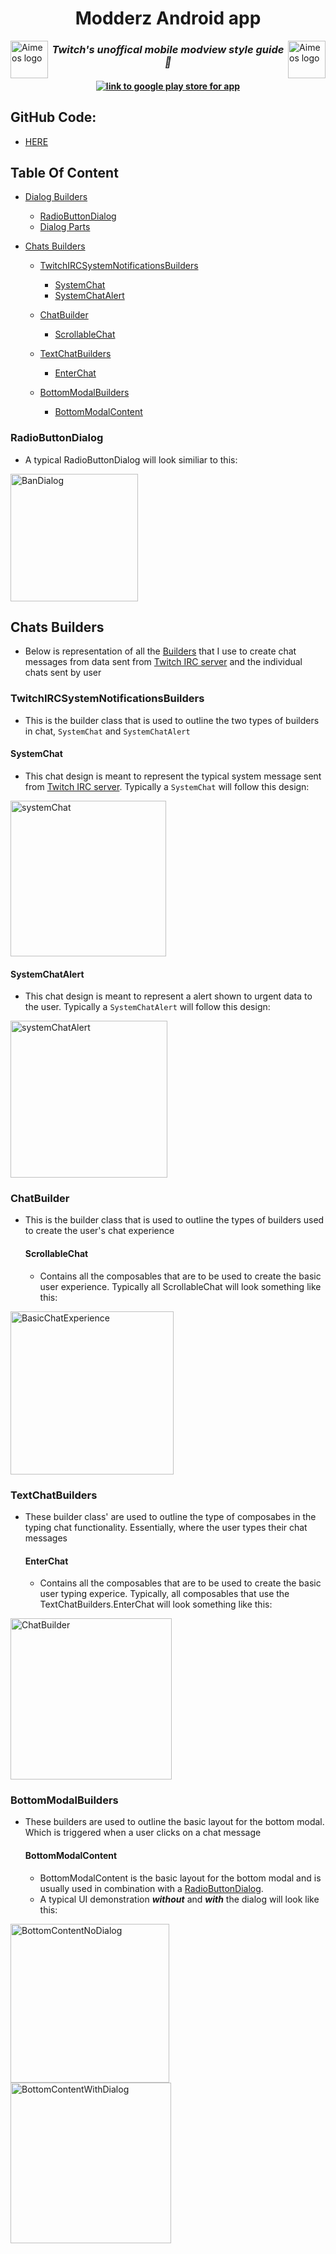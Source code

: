 <h1 align="center">
  Modderz Android app
  </h1>
<a href="https://aimeos.org/">
    <img src="https://github.com/thePlebDev/Modderz-style-guide/assets/47083513/264372d7-3802-4a75-b7f5-0d1b29bf40f9" alt="Aimeos logo" title="Aimeos" align="right" height="60" />
</a>
<a href="https://aimeos.org/">
    <img src="https://github.com/thePlebDev/Modderz-style-guide/assets/47083513/264372d7-3802-4a75-b7f5-0d1b29bf40f9" alt="Aimeos logo" title="Aimeos" align="left" height="60" />
</a>

<h3 align="center">
  <i align="center">Twitch's unoffical mobile modview style guide 🚀</i>
</h3>

<h4 align="center">
  <a href="https://play.google.com/store/apps/details?id=elliott.software.clicker">
    <img src="https://github.com/thePlebDev/Modderz-style-guide/assets/47083513/e18a269d-931b-4d30-a307-2ac04f59ca72" alt="link to google play store for app" >
  </a>
  

</h4>

## GitHub Code:
- [HERE](https://github.com/thePlebDev/Clicker)

## Table Of Content

- [Dialog Builders](#builders)
    - [RadioButtonDialog](#RadioButtonDialog)
    - [Dialog Parts](#parts)

 - [Chats Builders](#Chats)
    - [TwitchIRCSystemNotificationsBuilders](#TwitchIRCSystemNotificationsBuilder)
         - [SystemChat](#SystemChat)
         - [SystemChatAlert](#SystemChatAlert)
    - [ChatBuilder](#ChatBulders)
         - [ScrollableChat](#ScrollableChat)
     
   - [TextChatBuilders](#TextChatBuilders)
        - [EnterChat](#EnterChat)
          
   - [BottomModalBuilders](#BottomModalBuilders)
        - [BottomModalContent](#BottomModalContent)



### RadioButtonDialog <a name="RadioButtonDialog"></a>
 - A typical RadioButtonDialog will look similiar to this:

<img width="204" alt="BanDialog" src="https://github.com/thePlebDev/Modderz-style-guide/assets/47083513/844b0a77-8f85-4ac9-91f9-6049288d9225">



## Chats Builders <a name="Chats"></a>
- Below is representation of all the [Builders](https://dev.to/theplebdev/the-architectural-patterns-i-am-using-to-better-organize-my-jetpack-compose-code-1hj) that I use to create chat messages from data sent from [Twitch IRC server](https://dev.twitch.tv/docs/irc/commands/) and the individual chats sent by user

### TwitchIRCSystemNotificationsBuilders <a name="TwitchIRCSystemNotificationsBuilder"></a>
- This is the builder class that is used to outline the two types of builders in chat, `SystemChat` and `SystemChatAlert`


#### SystemChat <a name="SystemChat"></a>
  - This chat design is meant to represent the typical system message sent from [Twitch IRC server](https://dev.twitch.tv/docs/irc/commands/). Typically a `SystemChat` will follow this design:
 
<img width="249" alt="systemChat" src="https://github.com/thePlebDev/Modderz-style-guide/assets/47083513/eb5cf180-6c5a-40d7-a031-8ab425e4da99">

#### SystemChatAlert <a name="SystemChatAlert"></a>
   - This chat design is meant to represent a alert shown to urgent data to the user. Typically a `SystemChatAlert` will follow this design:

<img width="251" alt="systemChatAlert" src="https://github.com/thePlebDev/Modderz-style-guide/assets/47083513/a9848339-846a-4073-b095-1298c7f04738">


### ChatBuilder <a name="ChatBulders"></a>
- This is the builder class that is used to outline the types of builders used to create the user's chat experience

  #### ScrollableChat <a name="ScrollableChat"></a>
     - Contains all the composables that are to be used to create the basic user experience. Typically all ScrollableChat will look something like this:
       

<img width="261" alt="BasicChatExperience" src="https://github.com/thePlebDev/Modderz-style-guide/assets/47083513/5c8d7b33-8315-4e7b-8601-290383103085">

### TextChatBuilders <a name="TextChatBuilders"></a>
- These builder class' are used to outline the type of composabes in the typing chat functionality. Essentially, where the user types their chat messages

  #### EnterChat <a name="EnterChat"></a>
     - Contains all the composables that are to be used to create the basic user typing experice. Typically, all composables that use the TextChatBuilders.EnterChat will look something like this:
 

<img width="258" alt="ChatBuilder" src="https://github.com/thePlebDev/Modderz-style-guide/assets/47083513/10525d5a-337a-4f9b-97ed-9bf56b0825be">

### BottomModalBuilders <a name="BottomModalBuilders"></a>
- These builders are used to outline the basic layout for the bottom modal. Which is triggered when a user clicks on a chat message

  #### BottomModalContent <a name="BottomModalContent"></a>
     - BottomModalContent is the basic layout for the bottom modal and is usually used in combination with a [RadioButtonDialog](#RadioButtonDialog).
     - A typical UI demonstration ***without***  and ***with*** the dialog will look like this:
       
<img width="254" alt="BottomContentNoDialog" src="https://github.com/thePlebDev/Modderz-style-guide/assets/47083513/59fe7f4a-7593-4cc7-9a30-ccd944722777" style="display:inline-block;">  
<img width="257" alt="BottomContentWithDialog" src="https://github.com/thePlebDev/Modderz-style-guide/assets/47083513/6f8350ad-061c-4410-bca5-e01c59b2dcf6" style="display:inline-block;">

  
